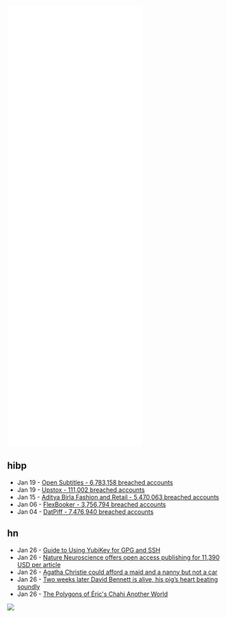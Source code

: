 ![Metrics](https://raw.githubusercontent.com/phixion/phixion/master/metrics.svg)

## hibp

<!--
for https://github.com/phixion/phixion/blob/main/.github/workflows/feeds.yml
-->
<!--START_SECTION:haveibeenpwnd-->
- Jan 19 - [Open Subtitles - 6,783,158 breached accounts](https://haveibeenpwned.com/PwnedWebsites#OpenSubtitles)
- Jan 19 - [Upstox - 111,002 breached accounts](https://haveibeenpwned.com/PwnedWebsites#Upstox)
- Jan 15 - [Aditya Birla Fashion and Retail - 5,470,063 breached accounts](https://haveibeenpwned.com/PwnedWebsites#ABFRL)
- Jan 06 - [FlexBooker - 3,756,794 breached accounts](https://haveibeenpwned.com/PwnedWebsites#FlexBooker)
- Jan 04 - [DatPiff - 7,476,940 breached accounts](https://haveibeenpwned.com/PwnedWebsites#DatPiff)
<!--END_SECTION:haveibeenpwnd-->

## hn

<!--
for https://github.com/phixion/phixion/blob/main/.github/workflows/feeds.yml
-->
<!--START_SECTION:hn-->
- Jan 26 - [Guide to Using YubiKey for GPG and SSH](https://github.com/drduh/YubiKey-Guide)
- Jan 26 - [Nature Neuroscience offers open access publishing for 11,390 USD per article](https://www.nature.com/articles/s41593-021-00995-2)
- Jan 26 - [Agatha Christie could afford a maid and a nanny but not a car](https://fullstackeconomics.com/why-agatha-christie-could-afford-a-maid-and-a-nanny-but-not-a-car/)
- Jan 26 - [Two weeks later David Bennett is alive, his pig’s heart beating soundly](https://www.irishtimes.com/life-and-style/health-family/two-weeks-after-his-operation-david-bennett-is-alive-his-pig-s-heart-beating-soundly-1.4783776)
- Jan 26 - [The Polygons of Éric's Chahi Another World](https://fabiensanglard.net/another_world_polygons/index.html)
<!--END_SECTION:hn-->

<!--
for https://yhype.me
-->
![](https://hit.yhype.me/github/profile?user_id=13013670)
